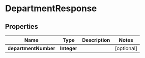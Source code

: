 
# DepartmentResponse

## Properties
Name | Type | Description | Notes
------------ | ------------- | ------------- | -------------
**departmentNumber** | **Integer** |  |  [optional]



